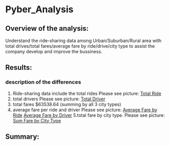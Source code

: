 # Pyber_Analysis
## Overview of the analysis:
Understand the ride-sharing data among Urban/Suburban/Rural area with total drives/total fares/average fare by ride/drive/city type to assist the company develop and improve the bussiness.
## Results:

### description of the differences 
1. Ride-sharing data include the total rides 
Please see picture: [Total Ride](https://github.com/Fredericxu/Pyber_Analysis/blob/main/Analysis/Total%20Ride.png)
2. total drivers 
Please see picture: [Total Driver](https://github.com/Fredericxu/Pyber_Analysis/blob/main/Analysis/Total%20Driver.png)
3. total fares 
$63538.64 (summing by all 3 city types)
4. average fare per ride and driver
Please see picture: 
[Average Fare by Ride](https://github.com/Fredericxu/Pyber_Analysis/blob/main/Analysis/Ave%20Fare%20by%20Ride.png)
[Average Fare by Driver](https://github.com/Fredericxu/Pyber_Analysis/blob/main/Analysis/Ave%20Fare%20by%20Driver.png)
5.total fare by city type. 
Please see picture: [Sum Fare by City Type](https://github.com/Fredericxu/Pyber_Analysis/blob/main/Analysis/Sum%20Fare.png)
## Summary:

